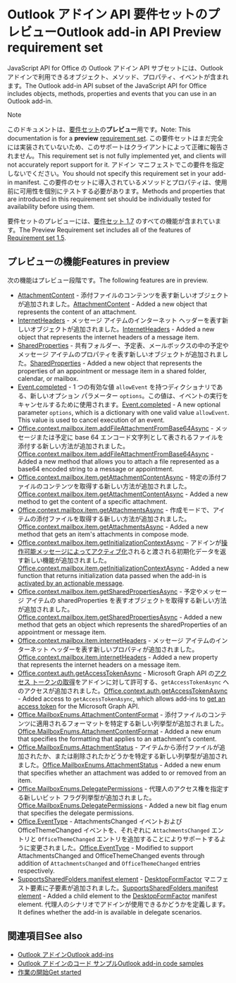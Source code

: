 # <a name="outlook-add-in-api-preview-requirement-set"></a><span data-ttu-id="e4516-101">Outlook アドイン API 要件セットのプレビュー</span><span class="sxs-lookup"><span data-stu-id="e4516-101">Outlook add-in API Preview requirement set</span></span>

<span data-ttu-id="e4516-102">JavaScript API for Office の Outlook アドイン API サブセットには、Outlook アドインで利用できるオブジェクト、メソッド、プロパティ、イベントが含まれます。</span><span class="sxs-lookup"><span data-stu-id="e4516-102">The Outlook add-in API subset of the JavaScript API for Office includes objects, methods, properties and events that you can use in an Outlook add-in.</span></span>

> [!NOTE]
> <span data-ttu-id="e4516-103">このドキュメントは、[要件セット](/office/dev/add-ins/reference/requirement-sets/outlook-api-requirement-sets)の**プレビュー**用です。</span><span class="sxs-lookup"><span data-stu-id="e4516-103">Note: This documentation is for a **preview** [requirement set](/office/dev/add-ins/reference/requirement-sets/outlook-api-requirement-sets).</span></span> <span data-ttu-id="e4516-104">この要件セットはまだ完全には実装されていないため、このサポートはクライアントによって正確に報告されません。</span><span class="sxs-lookup"><span data-stu-id="e4516-104">This requirement set is not fully implemented yet, and clients will not accurately report support for it.</span></span> <span data-ttu-id="e4516-105">アドイン マニフェストでこの要件を指定しないでください。</span><span class="sxs-lookup"><span data-stu-id="e4516-105">You should not specify this requirement set in your add-in manifest.</span></span> <span data-ttu-id="e4516-106">この要件のセットに導入されているメソッドとプロパティは、使用前に可用性を個別にテストする必要があります。</span><span class="sxs-lookup"><span data-stu-id="e4516-106">Methods and properties that are introduced in this requirement set should be individually tested for availability before using them.</span></span>

<span data-ttu-id="e4516-107">要件セットのプレビューには、[要件セット 1.7](../requirement-set-1.7/outlook-requirement-set-1.7.md) のすべての機能が含まれています。</span><span class="sxs-lookup"><span data-stu-id="e4516-107">The Preview Requirement set includes all of the features of [Requirement set 1.5](../requirement-set-1.7/outlook-requirement-set-1.7.md).</span></span>

## <a name="features-in-preview"></a><span data-ttu-id="e4516-108">プレビューの機能</span><span class="sxs-lookup"><span data-stu-id="e4516-108">Features in preview</span></span>

<span data-ttu-id="e4516-109">次の機能はプレビュー段階です。</span><span class="sxs-lookup"><span data-stu-id="e4516-109">The following features are in preview.</span></span>

- <span data-ttu-id="e4516-110">[AttachmentContent](/javascript/api/outlook/office.attachmentcontent) - 添付ファイルのコンテンツを表す新しいオブジェクトが追加されました。</span><span class="sxs-lookup"><span data-stu-id="e4516-110">[AttachmentContent](/javascript/api/outlook/office.attachmentcontent) - Added a new object that represents the content of an attachment.</span></span>
- <span data-ttu-id="e4516-111">[InternetHeaders](/javascript/api/outlook/office.internetheaders) - メッセージ アイテムのインターネット ヘッダーを表す新しいオブジェクトが追加されました。</span><span class="sxs-lookup"><span data-stu-id="e4516-111">[InternetHeaders](/javascript/api/outlook/office.internetheaders) - Added a new object that represents the internet headers of a message item.</span></span>
- <span data-ttu-id="e4516-112">[SharedProperties](/javascript/api/outlook/office.sharedproperties) - 共有フォルダー、予定表、メールボックスの中の予定やメッセージ アイテムのプロパティを表す新しいオブジェクトが追加されました。</span><span class="sxs-lookup"><span data-stu-id="e4516-112">[SharedProperties](/javascript/api/outlook/office.sharedproperties) - Added a new object that represents the properties of an appointment or message item in a shared folder, calendar, or mailbox.</span></span>
- <span data-ttu-id="e4516-p102">[Event.completed](/javascript/api/office/office.addincommands.event#completed-options-) - 1 つの有効な値 `allowEvent` を持つディクショナリである、新しいオプション パラメーター `options`。この値は、イベントの実行をキャンセルするために使用されます。</span><span class="sxs-lookup"><span data-stu-id="e4516-p102">[Event.completed](/javascript/api/office/office.addincommands.event#completed-options-) - A new optional parameter `options`, which is a dictionary with one valid value `allowEvent`. This value is used to cancel execution of an event.</span></span>
- <span data-ttu-id="e4516-115">[Office.context.mailbox.item.addFileAttachmentFromBase64Async](office.context.mailbox.item.md#addfileattachmentfrombase64asyncbase64file-attachmentname-options-callback) - メッセージまたは予定に base 64 エンコード文字列として表されるファイルを添付する新しい方法が追加されました。</span><span class="sxs-lookup"><span data-stu-id="e4516-115">[Office.context.mailbox.item.addFileAttachmentFromBase64Async](office.context.mailbox.item.md#addfileattachmentfrombase64asyncbase64file-attachmentname-options-callback) - Added a new method that allows you to attach a file represented as a base64 encoded string to a message or appointment.</span></span>
- <span data-ttu-id="e4516-116">[Office.context.mailbox.item.getAttachmentContentAsync](office.context.mailbox.item.md#getattachmentcontentasyncattachmentid-options-callback--attachmentcontentjavascriptapioutlookofficeattachmentcontent) - 特定の添付ファイルのコンテンツを取得する新しい方法が追加されました。</span><span class="sxs-lookup"><span data-stu-id="e4516-116">[Office.context.mailbox.item.getAttachmentContentAsync](office.context.mailbox.item.md#getattachmentcontentasyncattachmentid-options-callback--attachmentcontentjavascriptapioutlookofficeattachmentcontent) - Added a new method to get the content of a specific attachment.</span></span>
- <span data-ttu-id="e4516-117">[Office.context.mailbox.item.getAttachmentsAsync](office.context.mailbox.item.md#getattachmentsasyncoptions-callback--arrayattachmentdetailsjavascriptapioutlookofficeattachmentdetails) - 作成モードで、アイテムの添付ファイルを取得する新しい方法が追加されました。</span><span class="sxs-lookup"><span data-stu-id="e4516-117">[Office.context.mailbox.item.getAttachmentsAsync](office.context.mailbox.item.md#getattachmentsasyncoptions-callback--arrayattachmentdetailsjavascriptapioutlookofficeattachmentdetails) - Added a new method that gets an item's attachments in compose mode.</span></span>
- <span data-ttu-id="e4516-118">[Office.context.mailbox.item.getInitializationContextAsync](office.context.mailbox.item.md#getinitializationcontextasyncoptions-callback) - アドインが[操作可能メッセージによってアクティブ化](https://docs.microsoft.com/outlook/actionable-messages/invoke-add-in-from-actionable-message)されると渡される初期化データを返す新しい機能が追加されました。</span><span class="sxs-lookup"><span data-stu-id="e4516-118">[Office.context.mailbox.item.getInitializationContextAsync](office.context.mailbox.item.md#getinitializationcontextasyncoptions-callback) - Added a new function that returns initialization data passed when the add-in is [activated by an actionable message](https://docs.microsoft.com/outlook/actionable-messages/invoke-add-in-from-actionable-message).</span></span>
- <span data-ttu-id="e4516-119">[Office.context.mailbox.item.getSharedPropertiesAsync](office.context.mailbox.item.md#getsharedpropertiesasyncoptions-callback) - 予定やメッセージ アイテムの sharedProperties を表すオブジェクトを取得する新しい方法が追加されました。</span><span class="sxs-lookup"><span data-stu-id="e4516-119">[Office.context.mailbox.item.getSharedPropertiesAsync](office.context.mailbox.item.md#getsharedpropertiesasyncoptions-callback) - Added a new method that gets an object which represents the sharedProperties of an appointment or message item.</span></span>
- <span data-ttu-id="e4516-120">[Office.context.mailbox.item.internetHeaders](office.context.mailbox.item.md#internetheaders-internetheadersjavascriptapioutlookofficeinternetheaders) - メッセージ アイテムのインターネット ヘッダーを表す新しいプロパティが追加されました。</span><span class="sxs-lookup"><span data-stu-id="e4516-120">[Office.context.mailbox.item.internetHeaders](office.context.mailbox.item.md#internetheaders-internetheadersjavascriptapioutlookofficeinternetheaders) - Added a new property that represents the internet headers on a message item.</span></span>
- <span data-ttu-id="e4516-121">[Office.context.auth.getAccessTokenAsync](https://docs.microsoft.com/office/dev/add-ins/develop/sso-in-office-add-ins#sso-api-reference) - Microsoft Graph API の[アクセス トークンの取得](https://docs.microsoft.com/outlook/add-ins/authenticate-a-user-with-an-sso-token)をアドインに対して許可する、`getAccessTokenAsync` へのアクセスが追加されました。</span><span class="sxs-lookup"><span data-stu-id="e4516-121">[Office.context.auth.getAccessTokenAsync](https://docs.microsoft.com/office/dev/add-ins/develop/sso-in-office-add-ins#sso-api-reference) - Added access to `getAccessTokenAsync`, which allows add-ins to [get an access token](https://docs.microsoft.com/outlook/add-ins/authenticate-a-user-with-an-sso-token) for the Microsoft Graph API.</span></span>
- <span data-ttu-id="e4516-122">[Office.MailboxEnums.AttachmentContentFormat](/javascript/api/outlook/office.mailboxenums.attachmentcontentformat) - 添付ファイルのコンテンツに適用されるフォーマットを特定する新しい列挙型が追加されました。</span><span class="sxs-lookup"><span data-stu-id="e4516-122">[Office.MailboxEnums.AttachmentContentFormat](/javascript/api/outlook/office.mailboxenums.attachmentcontentformat) - Added a new enum that specifies the formatting that applies to an attachment's content.</span></span>
- <span data-ttu-id="e4516-123">[Office.MailboxEnums.AttachmentStatus](/javascript/api/outlook/office.mailboxenums.attachmentstatus) - アイテムから添付ファイルが追加されたか、または削除されたかどうかを特定する新しい列挙型が追加されました。</span><span class="sxs-lookup"><span data-stu-id="e4516-123">[Office.MailboxEnums.AttachmentStatus](/javascript/api/outlook/office.mailboxenums.attachmentstatus) - Added a new enum that specifies whether an attachment was added to or removed from an item.</span></span>
- <span data-ttu-id="e4516-124">[Office.MailboxEnums.DelegatePermissions](/javascript/api/outlook/office.mailboxenums.delegatepermissions) - 代理人のアクセス権を指定する新しいビット フラグ列挙型が追加されました。</span><span class="sxs-lookup"><span data-stu-id="e4516-124">[Office.MailboxEnums.DelegatePermissions](/javascript/api/outlook/office.mailboxenums.delegatepermissions) - Added a new bit flag enum that specifies the delegate permissions.</span></span>
- <span data-ttu-id="e4516-125">[Office.EventType](/javascript/api/office/office.eventtype) - AttachmentsChanged イベントおよび OfficeThemeChanged イベントを、それぞれに `AttachmentsChanged` エントリと `OfficeThemeChanged` エントリを追加することによりサポートするように変更されました。</span><span class="sxs-lookup"><span data-stu-id="e4516-125">[Office.EventType](/javascript/api/office/office.eventtype) - Modified to support AttachmentsChanged and OfficeThemeChanged events through addition of `AttachmentsChanged` and `OfficeThemeChanged` entries respectively.</span></span>
- <span data-ttu-id="e4516-126">[SupportsSharedFolders manifest element](../../manifest/supportssharedfolders.md) - [DesktopFormFactor](../../manifest/desktopformfactor.md) マニフェスト要素に子要素が追加されました。</span><span class="sxs-lookup"><span data-stu-id="e4516-126">[SupportsSharedFolders manifest element](../../manifest/supportssharedfolders.md) - Added a child element to the [DesktopFormFactor](../../manifest/desktopformfactor.md) manifest element.</span></span> <span data-ttu-id="e4516-127">代理人のシナリオでアドインが使用できるかどうかを定義します。</span><span class="sxs-lookup"><span data-stu-id="e4516-127">It defines whether the add-in is available in delegate scenarios.</span></span>

## <a name="see-also"></a><span data-ttu-id="e4516-128">関連項目</span><span class="sxs-lookup"><span data-stu-id="e4516-128">See also</span></span>

- [<span data-ttu-id="e4516-129">Outlook アドイン</span><span class="sxs-lookup"><span data-stu-id="e4516-129">Outlook add-ins</span></span>](https://docs.microsoft.com/outlook/add-ins/)
- [<span data-ttu-id="e4516-130">Outlook アドインのコード サンプル</span><span class="sxs-lookup"><span data-stu-id="e4516-130">Outlook add-in code samples</span></span>](https://developer.microsoft.com/outlook/gallery/?filterBy=Outlook,Samples,Add-ins)
- [<span data-ttu-id="e4516-131">作業の開始</span><span class="sxs-lookup"><span data-stu-id="e4516-131">Get started</span></span>](https://docs.microsoft.com/outlook/add-ins/quick-start)